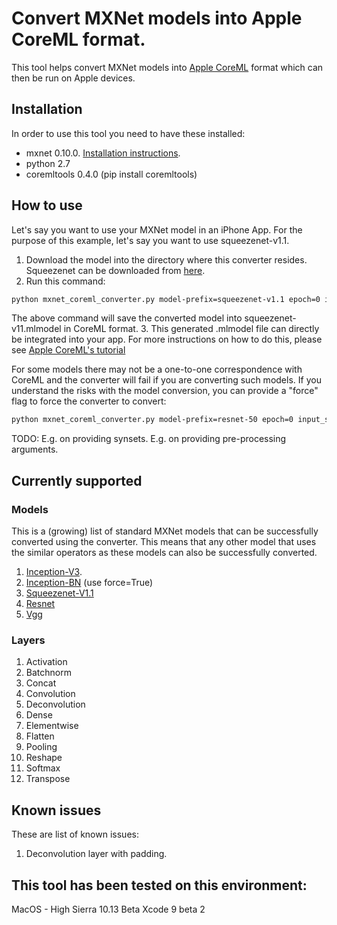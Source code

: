 # Convert MXNet models into Apple CoreML format.

This tool helps convert MXNet models into [Apple CoreML](https://developer.apple.com/documentation/coreml) format which can then be run on Apple devices.

## Installation
In order to use this tool you need to have these installed:
* mxnet 0.10.0. [Installation instructions](http://mxnet.io/get_started/install.html).
* python 2.7
* coremltools 0.4.0 (pip install coremltools)

## How to use
Let's say you want to use your MXNet model in an iPhone App. For the purpose of this example, let's say you want to use squeezenet-v1.1.

1. Download the model into the directory where this converter resides. Squeezenet can be downloaded from [here](http://data.mxnet.io/models/imagenet/squeezenet/).
2. Run this command:

```bash
python mxnet_coreml_converter.py model-prefix=squeezenet-v1.1 epoch=0 input_shape=(1, 3, 224, 224) outputFile="squeezenet-v11.mlmodel"
```
The above command will save the converted model into squeezenet-v11.mlmodel in CoreML format.
3. This generated .mlmodel file can directly be integrated into your app. For more instructions on how to do this, please see [Apple CoreML's tutorial](https://developer.apple.com/documentation/coreml/integrating_a_core_ml_model_into_your_app)


For some models there may not be a one-to-one correspondence with CoreML and the converter will fail if you are converting such models. If you understand the risks with the model conversion, you can provide a "force" flag to force the converter to convert:

```bash
python mxnet_coreml_converter.py model-prefix=resnet-50 epoch=0 input_shape=(1, 3, 224, 224) force=True outputFile="resnet-50.mlmodel"
```

TODO:
E.g. on providing synsets.
E.g. on providing pre-processing arguments.

## Currently supported
### Models
This is a (growing) list of standard MXNet models that can be successfully converted using the converter. This means that any other model that uses the similar operators as these models can also be successfully converted.
1. [Inception-V3](http://data.mxnet.io/models/imagenet/inception-v3.tar.gz).
2. [Inception-BN](http://data.mxnet.io/models/imagenet/inception-bn/) (use force=True)
3. [Squeezenet-V1.1](http://data.mxnet.io/models/imagenet/squeezenet/)
4. [Resnet](http://data.mxnet.io/models/imagenet/resnet/)
5. [Vgg](http://data.mxnet.io/models/imagenet/vgg/)

### Layers
1. Activation
2. Batchnorm
3. Concat
4. Convolution
5. Deconvolution
6. Dense
7. Elementwise
8. Flatten
9. Pooling
10. Reshape
11. Softmax
12. Transpose

## Known issues
These are list of known issues:
1. Deconvolution layer with padding.

## This tool has been tested on this environment:
MacOS - High Sierra 10.13 Beta
Xcode 9 beta 2
